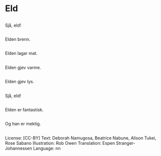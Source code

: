 # Eld

##
Sjå, eld!

##
Elden brenn.

##
Elden lagar mat.

##
Elden gjev varme.

##
Elden gjev lys.

##
Sjå, eld!

##
Elden er fantastisk.

##
Og han er mektig.

##
 License: [CC-BY]
 Text: Deborah Namugosa, Beatrice Nabune, Alison Tukei, Rose Sabano
 Illustration: Rob Owen
 Translation: Espen Stranger-Johannessen
 Language: nn
